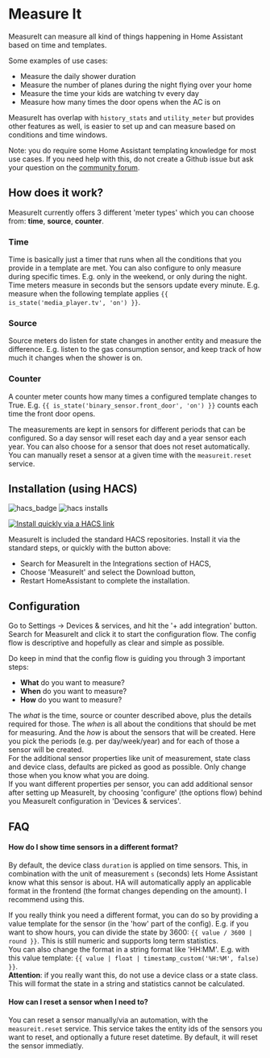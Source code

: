 # Measure It
MeasureIt can measure all kind of things happening in Home Assistant based on time and templates.

Some examples of use cases:
- Measure the daily shower duration
- Measure the number of planes during the night flying over your home
- Measure the time your kids are watching tv every day
- Measure how many times the door opens when the AC is on

MeasureIt has overlap with `history_stats` and `utility_meter` but provides other features as well, is easier to set up and can measure based on conditions and time windows.

Note: you do require some Home Assistant templating knowledge for most use cases. If you need help with this, do not create a Github issue but ask your question on the [community forum](https://community.home-assistant.io/t/measureit-measure-all-you-need-based-on-time-and-templates/660614).

## How does it work?
MeasureIt currently offers 3 different 'meter types' which you can choose from: **time**, **source**, **counter**.

### Time
Time is basically just a timer that runs when all the conditions that you provide in a template are met. You can also configure to only measure during specific times. E.g. only in the weekend, or only during the night. Time meters measure in seconds but the sensors update every minute. E.g. measure when the following template applies `{{ is_state('media_player.tv', 'on') }}`.

### Source
Source meters do listen for state changes in another entity and measure the difference. E.g. listen to the gas consumption sensor, and keep track of how much it changes when the shower is on.

### Counter
A counter meter counts how many times a configured template changes to True. E.g. `{{ is_state('binary_sensor.front_door', 'on') }}` counts each time the front door opens.

The measurements are kept in sensors for different periods that can be configured. So a day sensor will reset each day and a year sensor each year. You can also choose for a sensor that does not reset automatically.\
You can manually reset a sensor at a given time with the `measureit.reset` service.

## Installation (using HACS)

![hacs_badge](https://img.shields.io/badge/HACS-Default-orange)
![hacs installs](https://img.shields.io/endpoint.svg?url=https%3A%2F%2Flauwbier.nl%2Fhacs%2Fmeasureit)

[![Install quickly via a HACS link](https://my.home-assistant.io/badges/hacs_repository.svg)](https://my.home-assistant.io/redirect/hacs_repository/?owner=danieldotnl&repository=ha-measureit&category=integration)

MeasureIt is included the standard HACS repositories. Install it via the standard steps, or quickly with the button above:
* Search for MeasureIt in the Integrations section of HACS,
* Choose 'MeasureIt' and select the Download button,
* Restart HomeAssistant to complete the installation.

## Configuration
Go to Settings -> Devices & services, and hit the '+ add integration' button. Search for MeasureIt and click it to start the configuration flow. 
The config flow is descriptive and hopefully as clear and simple as possible.

Do keep in mind that the config flow is guiding you through 3 important steps:
- **What** do you want to measure?
- **When** do you want to measure?
- **How** do you want to measure?

The *what* is the time, source or counter described above, plus the details required for those. The *when* is all about the conditions that should be met for measuring. And the *how* is about the sensors that will be created. Here you pick the periods (e.g. per day/week/year) and for each of those a sensor will be created.\
For the additional sensor properties like unit of measurement, state class and device class, defaults are picked as good as possible. Only change those when you know what you are doing.\
If you want different properties per sensor, you can add additional sensor after setting up MeasureIt, by choosing 'configure' (the options flow) behind you MeasureIt configuration in 'Devices & services'.

## FAQ

#### How do I show time sensors in a different format?
By default, the device class `duration` is applied on time sensors. This, in combination with the unit of measurement `s` (seconds) lets Home Assistant know what this sensor is about. HA will automatically apply an applicable format in the frontend (the format changes depending on the amount). I recommend using this.

If you really think you need a different format, you can do so  by providing a value template for the sensor (in the 'how' part of the config). E.g. if you want to show hours, you can divide the state by 3600: `{{ value / 3600 | round }}`. This is still numeric and supports long term statistics.\
You can also change the format in a string format like 'HH:MM'. E.g. with this value template: `{{ value | float | timestamp_custom('%H:%M', false) }}`.\
**Attention**: if you really want this, do not use a device class or a state class. This will format the state in a string and statistics cannot be calculated.

#### How can I reset a sensor when I need to?
You can reset a sensor manually/via an automation, with the `measureit.reset` service. This service takes the entity ids of the sensors you want to reset, and optionally a future reset datetime. By default, it will reset the sensor immediatly.

